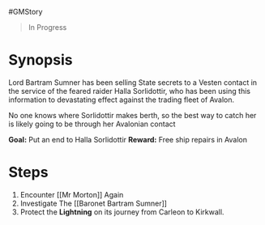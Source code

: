 #GMStory 
> In Progress

# Synopsis
Lord Bartram Sumner has been selling State secrets to a Vesten contact in the service of the feared raider Halla Sorlidottir, who has been using this information to devastating effect against the trading fleet of Avalon.

No one knows where Sorlidottir makes berth, so the best way to catch her is likely going to be through her Avalonian contact

**Goal:** Put an end to Halla Sorlidottir
**Reward:** Free ship repairs in Avalon

# Steps
1. Encounter [[Mr Morton]] Again
2. Investigate The [[Baronet Bartram Sumner]]
3. Protect the **Lightning** on its journey from Carleon to Kirkwall.